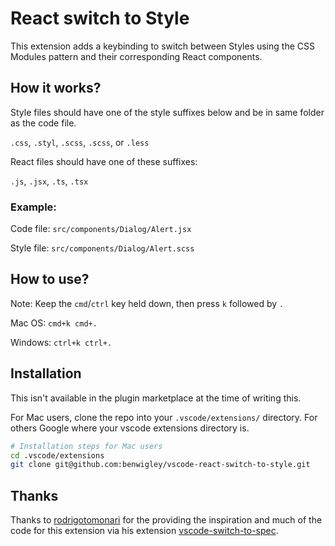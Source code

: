 # React switch to Style

This extension adds a keybinding to switch between Styles using the CSS Modules pattern and their corresponding React components.

## How it works?

Style files should have one of the style suffixes below and be in same folder as the code file.

`.css`, `.styl`, `.scss`, `.scss`, or `.less`

React files should have one of these suffixes:

`.js`, `.jsx`, `.ts`, `.tsx`


### Example:

Code file: `src/components/Dialog/Alert.jsx`

Style file: `src/components/Dialog/Alert.scss`

## How to use?

Note: Keep the `cmd`/`ctrl` key held down, then press `k` followed by `.`

Mac OS: `cmd+k cmd+.`

Windows: `ctrl+k ctrl+.`

## Installation

This isn't available in the plugin marketplace at the time of writing this.

For Mac users, clone the repo into your `.vscode/extensions/` directory. For others Google where your vscode extensions directory is.

```bash
# Installation steps for Mac users
cd .vscode/extensions
git clone git@github.com:benwigley/vscode-react-switch-to-style.git
```

## Thanks

Thanks to [rodrigotomonari](https://github.com/rodrigotomonari) for the providing the inspiration and much of the code for this extension via his extension [vscode-switch-to-spec](https://github.com/rodrigotomonari/vscode-switch-to-spec).
